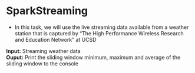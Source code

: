# SparkStreaming

- In this task, we will use the live streaming data available from a weather station that is captured by “The High Performance Wireless Research and Education Network” at UCSD </br>

**Input:** Streaming weather data </br>
**Ouput:** Print the sliding window minimum, maximum and average of the sliding window to the console
